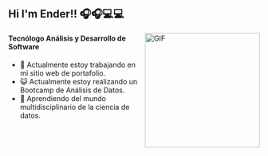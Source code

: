 ## Hi I'm Ender!! 🎧🎧💻💻

<img align="right" height="230px" alt="GIF" src="https://i.pinimg.com/originals/e4/26/70/e426702edf874b181aced1e2fa5c6cde.gif" />

<h4>Tecnólogo Análisis y Desarrollo de Software</h4>

<ul>
<li>🔨  Actualmente estoy trabajando en mi sitio web de portafolio.</li>  
<li>😺  Actualmente estoy realizando un Bootcamp de Análisis de Datos.</li> 
<li>🔬  Aprendiendo del mundo multidisciplinario de la ciencia de datos.</li>
</ul> 
       


